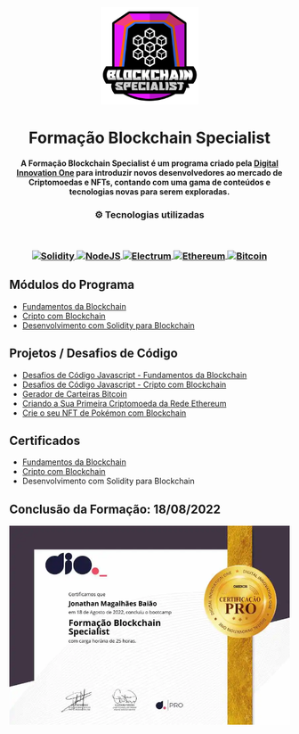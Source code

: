 <div align="center">
<img src="https://github.com/JonathanMagalhaes/dio-blockchain/blob/main/Logo-Blockchain-dio.png" width="175px"> 
</div>
<h1 align="center">Formação Blockchain Specialist</h1>
<h4 align="center">A Formação Blockchain Specialist é um programa criado pela <a href="https://dio.me/sign-up?ref=5OOBD7REKM" target="_blank">Digital Innovation One</a> para introduzir novos desenvolvedores ao mercado de Criptomoedas e NFTs, contando com uma gama de conteúdos e tecnologias novas para serem exploradas.</h4>

<h3 align="center">
⚙️ Tecnologias utilizadas

<p>&nbsp;</p>
<p align="center"> 
  <a href="https://soliditylang.org/">
    <img align="center" src="https://soliditylang.org/images/logo.svg" width = "65px" alt="Solidity" target="_blank" rel="noreferrer">
  </a> 
  <a href="https://nodejs.org/en/">
    <img align="center" src="https://nodejs.org/static/images/logo.svg" width = "65px" alt="NodeJS" target="_blank" rel="noreferrer">
  </a> 
  <a href="https://electrum.org/">
    <img align="center" src="https://electrum.readthedocs.io/en/latest/_static/electrum.png" width = "65px" alt="Electrum" target="_blank" rel="noreferrer">
  </a> 
  <a href="https://ethereum.org/en/"> 
    <img align="center" src="https://cryptologos.cc/logos/ethereum-eth-logo.png?v=023" width = "65px" alt="Ethereum" target="_blank" rel="noreferrer">
  </a> 
  <a href="https://bitcoin.org/en/">
    <img align="center" src="https://cryptologos.cc/logos/bitcoin-btc-logo.png?v=023" width = "65px" alt="Bitcoin" target="_blank" rel="noreferrer">
  <a/>
</p>
</h3>

## Módulos do Programa

- [Fundamentos da Blockchain](https://github.com/JonathanMagalhaes/dio-blockchain/tree/main/Fundamentos%20da%20Blockchain)
- [Cripto com Blockchain](https://github.com/JonathanMagalhaes/dio-blockchain/tree/main/Cripto%20com%20Blockchain)
- [Desenvolvimento com Solidity para Blockchain](https://github.com/JonathanMagalhaes/dio-blockchain/tree/main/Desenvolvimento%20com%20Solidity%20para%20Blockchain)

## Projetos / Desafios de Código

- [Desafios de Código Javascript - Fundamentos da Blockchain](https://github.com/JonathanMagalhaes/dio-blockchain/tree/main/Fundamentos%20da%20Blockchain/Desafios%20de%20C%C3%B3digo)
- [Desafios de Código Javascript - Cripto com Blockchain](https://github.com/JonathanMagalhaes/dio-blockchain/tree/main/Cripto%20com%20Blockchain/Desafios%20de%20C%C3%B3digo)
- [Gerador de Carteiras Bitcoin](https://github.com/JonathanMagalhaes/dio-blockchain/tree/main/Fundamentos%20da%20Blockchain/Gerador%20de%20Carteiras%20Bitcoin)
- [Criando a Sua Primeira Criptomoeda da Rede Ethereum](https://github.com/JonathanMagalhaes/dio-blockchain/tree/main/Desenvolvimento%20com%20Solidity%20para%20Blockchain/primeira-cripto/contracts)
- [Crie o seu NFT de Pokémon com Blockchain](https://github.com/JonathanMagalhaes/dio-blockchain/tree/main/Desenvolvimento%20com%20Solidity%20para%20Blockchain/nft-pokemon)

## Certificados

- [Fundamentos da Blockchain](https://github.com/JonathanMagalhaes/dio-blockchain/tree/main/Fundamentos%20da%20Blockchain/Certificados)
- [Cripto com Blockchain](https://github.com/JonathanMagalhaes/dio-blockchain/tree/main/Cripto%20com%20Blockchain/Certificados)
- Desenvolvimento com Solidity para Blockchain

## Conclusão da Formação: 18/08/2022
![Certificado de Conclusão](https://github.com/JonathanMagalhaes/dio-blockchain/blob/main/Forma%C3%A7%C3%A3o%20Blockchain%20Specialist.png)
